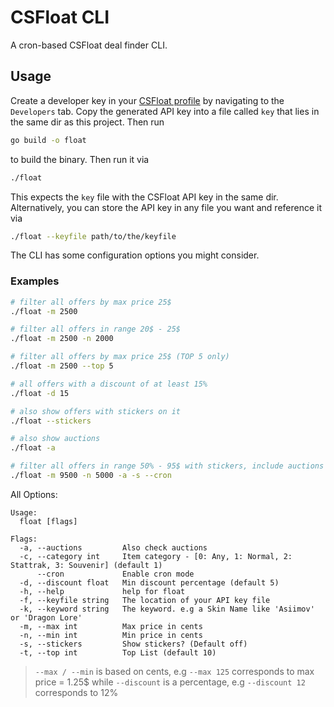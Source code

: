 # CSFloat CLI

A cron-based CSFloat deal finder CLI.

## Usage
Create a developer key in your [CSFloat profile](https://csfloat.com/profile) by navigating to the `Developers`
tab. 
Copy the generated API key into a file called `key` that lies in the same dir as this project.
Then run 
```bash
go build -o float
```

to build the binary. Then run it via

```bash
./float
```
This expects the `key` file with the CSFloat API key in the same dir.
Alternatively, you can store the API key in any file you want and reference it via

```bash
./float --keyfile path/to/the/keyfile
```

The CLI has some configuration options you might consider.


### Examples

```bash
# filter all offers by max price 25$
./float -m 2500 
```

```bash
# filter all offers in range 20$ - 25$
./float -m 2500 -n 2000 
```

```bash
# filter all offers by max price 25$ (TOP 5 only)
./float -m 2500 --top 5
```

```bash
# all offers with a discount of at least 15% 
./float -d 15
```

```bash
# also show offers with stickers on it 
./float --stickers
```

```bash
# also show auctions
./float -a
```

```bash
# filter all offers in range 50% - 95$ with stickers, include auctions and run in cron mode
./float -m 9500 -n 5000 -a -s --cron
```

All Options:
```
Usage:
  float [flags]

Flags:
  -a, --auctions         Also check auctions
  -c, --category int     Item category - [0: Any, 1: Normal, 2: Stattrak, 3: Souvenir] (default 1)
      --cron             Enable cron mode
  -d, --discount float   Min discount percentage (default 5)
  -h, --help             help for float
  -f, --keyfile string   The location of your API key file
  -k, --keyword string   The keyword. e.g a Skin Name like 'Asiimov' or 'Dragon Lore'
  -m, --max int          Max price in cents
  -n, --min int          Min price in cents
  -s, --stickers         Show stickers? (Default off)
  -t, --top int          Top List (default 10)
```

> `--max / --min` is based on cents, e.g `--max 125` corresponds to max price = 1.25$ 
> while `--discount` is a percentage, e.g `--discount 12` corresponds to 12%